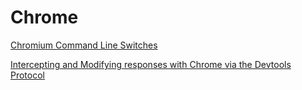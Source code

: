 # Chrome

[Chromium Command Line Switches](https://peter.sh/experiments/chromium-command-line-switches/)  

[Intercepting and Modifying responses with Chrome via the Devtools Protocol](https://blog.shapesecurity.com/2018/09/17/intercepting-and-modifying-responses-with-chrome-via-the-devtools-protocol/) 